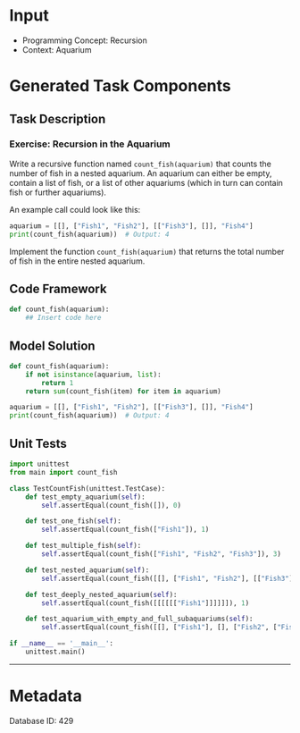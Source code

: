 # Input
- Programming Concept: Recursion
- Context: Aquarium

# Generated Task Components
## Task Description
### Exercise: Recursion in the Aquarium

Write a recursive function named `count_fish(aquarium)` that counts the number of fish in a nested aquarium. An aquarium can either be empty, contain a list of fish, or a list of other aquariums (which in turn can contain fish or further aquariums).

An example call could look like this:
```python
aquarium = [[], ["Fish1", "Fish2"], [["Fish3"], []], "Fish4"]
print(count_fish(aquarium))  # Output: 4
```

Implement the function `count_fish(aquarium)` that returns the total number of fish in the entire nested aquarium.

## Code Framework
```python
def count_fish(aquarium):
    ## Insert code here

```

## Model Solution
```python
def count_fish(aquarium):
    if not isinstance(aquarium, list):
        return 1
    return sum(count_fish(item) for item in aquarium)

aquarium = [[], ["Fish1", "Fish2"], [["Fish3"], []], "Fish4"]
print(count_fish(aquarium))  # Output: 4

```

## Unit Tests
```python
import unittest
from main import count_fish

class TestCountFish(unittest.TestCase):
    def test_empty_aquarium(self):
        self.assertEqual(count_fish([]), 0)

    def test_one_fish(self):
        self.assertEqual(count_fish(["Fish1"]), 1)

    def test_multiple_fish(self):
        self.assertEqual(count_fish(["Fish1", "Fish2", "Fish3"]), 3)

    def test_nested_aquarium(self):
        self.assertEqual(count_fish([[], ["Fish1", "Fish2"], [["Fish3"], []], "Fish4"]), 4)

    def test_deeply_nested_aquarium(self):
        self.assertEqual(count_fish([[[[[["Fish1"]]]]]]), 1)

    def test_aquarium_with_empty_and_full_subaquariums(self):
        self.assertEqual(count_fish([[], ["Fish1"], [], ["Fish2", ["Fish3"]], []]), 3)

if __name__ == '__main__':
    unittest.main()
```
___
# Metadata
Database ID: 429
